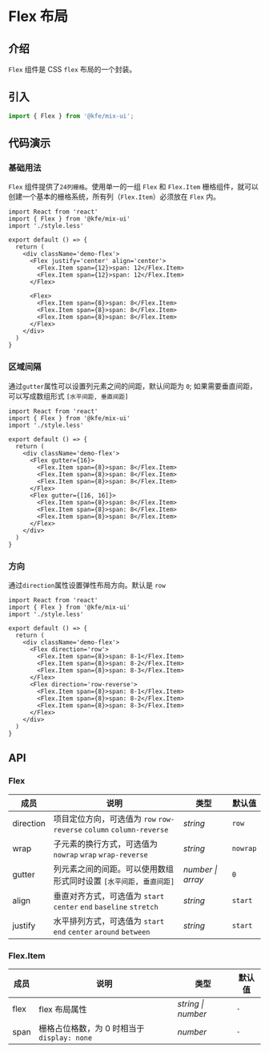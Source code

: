 # Flex 布局

## 介绍

`Flex` 组件是 CSS `flex` 布局的一个封装。

## 引入

```js
import { Flex } from '@kfe/mix-ui';
```

## 代码演示

### 基础用法

`Flex` 组件提供了`24列栅格`。使用单一的一组 `Flex` 和 `Flex.Item` 栅格组件，就可以创建一个基本的栅格系统，所有列（`Flex.Item`）必须放在 `Flex` 内。

```tsx
import React from 'react'
import { Flex } from '@kfe/mix-ui'
import './style.less'

export default () => {
  return (
    <div className='demo-flex'>
      <Flex justify='center' align='center'>
        <Flex.Item span={12}>span: 12</Flex.Item>
        <Flex.Item span={12}>span: 12</Flex.Item>
      </Flex>

      <Flex>
        <Flex.Item span={8}>span: 8</Flex.Item>
        <Flex.Item span={8}>span: 8</Flex.Item>
        <Flex.Item span={8}>span: 8</Flex.Item>
      </Flex>
    </div>
  )
}
```

### 区域间隔

通过`gutter`属性可以设置列元素之间的间距，默认间距为 `0`; 如果需要垂直间距，可以写成数组形式 `[水平间距, 垂直间距]`

```tsx
import React from 'react'
import { Flex } from '@kfe/mix-ui'
import './style.less'

export default () => {
  return (
    <div className='demo-flex'>
      <Flex gutter={16}>
        <Flex.Item span={8}>span: 8</Flex.Item>
        <Flex.Item span={8}>span: 8</Flex.Item>
        <Flex.Item span={8}>span: 8</Flex.Item>
      </Flex>
      <Flex gutter={[16, 16]}>
        <Flex.Item span={8}>span: 8</Flex.Item>
        <Flex.Item span={8}>span: 8</Flex.Item>
        <Flex.Item span={8}>span: 8</Flex.Item>
      </Flex>
    </div>
  )
}
```

### 方向

通过`direction`属性设置弹性布局方向。默认是 `row`

```tsx
import React from 'react'
import { Flex } from '@kfe/mix-ui'
import './style.less'

export default () => {
  return (
    <div className='demo-flex'>
      <Flex direction='row'>
        <Flex.Item span={8}>span: 8-1</Flex.Item>
        <Flex.Item span={8}>span: 8-2</Flex.Item>
        <Flex.Item span={8}>span: 8-3</Flex.Item>
      </Flex>
      <Flex direction='row-reverse'>
        <Flex.Item span={8}>span: 8-1</Flex.Item>
        <Flex.Item span={8}>span: 8-2</Flex.Item>
        <Flex.Item span={8}>span: 8-3</Flex.Item>
      </Flex>
    </div>
  )
}
```

## API

### Flex

| 成员 | 说明 | 类型 | 默认值 |
| --- | --- | --- | --- |
| direction | 项目定位方向，可选值为 `row` `row-reverse` `column` `column-reverse` | _string_ | `row` |
| wrap | 子元素的换行方式，可选值为 `nowrap` `wrap` `wrap-reverse` | _string_ | `nowrap` |
| gutter | 列元素之间的间距。可以使用数组形式同时设置 `[水平间距, 垂直间距]` | _number \| array_ | `0` |
| align | 垂直对齐方式，可选值为 `start` `center` `end` `baseline` `stretch` | _string_ | `start` |
| justify | 水平排列方式，可选值为 `start` `end` `center` `around` `between` | _string_ | `start` |

### Flex.Item

| 成员 | 说明                                        | 类型               | 默认值 |
| ---- | ------------------------------------------- | ------------------ | ------ |
| flex | flex 布局属性                               | _string \| number_ | `-`    |
| span | 栅格占位格数，为 0 时相当于 `display: none` | _number_           | `-`    |